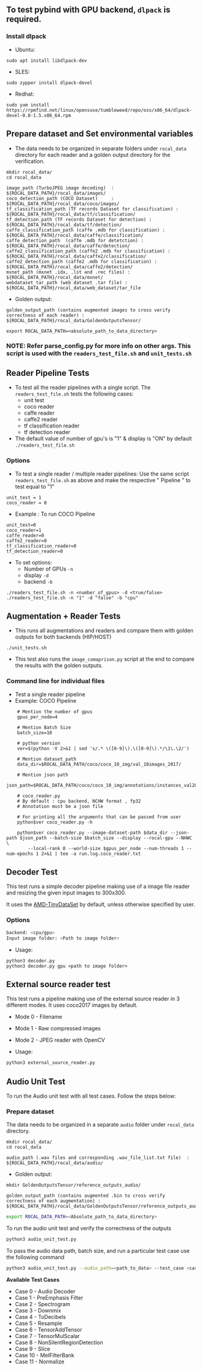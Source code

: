 ## To test pybind with GPU backend, `dlpack` is required.

### Install dlpack

* Ubuntu:

```
sudo apt install libdlpack-dev
```

* SLES:

```
sudo zypper install dlpack-devel
```

* Redhat:

```
sudo yum install https://rpmfind.net/linux/opensuse/tumbleweed/repo/oss/x86_64/dlpack-devel-0.8-1.5.x86_64.rpm
```

## Prepare dataset and Set environmental variables

* The data needs to be organized in separate folders under `rocal_data` directory for each reader and a golden output directory for the verification.

```
mkdir rocal_data/
cd rocal_data

image_path (TurboJPEG image decoding)  : ${ROCAL_DATA_PATH}/rocal_data/images/
coco_detection_path (COCO Dataset)     : ${ROCAL_DATA_PATH}/rocal_data/coco/images/
tf_classification_path (TF records Dataset for classification) : ${ROCAL_DATA_PATH}/rocal_data/tf/classification/
tf_detection_path (TF records Dataset for detection) : ${ROCAL_DATA_PATH}/rocal_data/tf/detection/
caffe_classification_path (caffe .mdb for classification) : ${ROCAL_DATA_PATH}/rocal_data/caffe/classification/
caffe_detection_path  (caffe .mdb for detetction) : ${ROCAL_DATA_PATH}/rocal_data/caffe/detection/
caffe2_classification_path (caffe2 .mdb for classification) : ${ROCAL_DATA_PATH}/rocal_data/caffe2/classification/
caffe2_detection_path (caffe2 .mdb for classification) : ${ROCAL_DATA_PATH}/rocal_data/caffe2/detection/
mxnet_path (mxnet .idx, .lst and .rec files) : ${ROCAL_DATA_PATH}/rocal_data/mxnet/
webdataset_tar_path (web dataset .tar file) : ${ROCAL_DATA_PATH}/rocal_data/web_dataset/tar_file
```

* Golden output:

```
golden_output_path (contains augmented images to cross verify correctness of each reader) : ${ROCAL_DATA_PATH}/rocal_data/GoldenOutputsTensor/
```

`export ROCAL_DATA_PATH=<absolute_path_to_data_directory>`

### NOTE: Refer parse_config.py for more info on other args. This script is used with the `readers_test_file.sh` and `unit_tests.sh`

## Reader Pipeline Tests

* To test all the reader pipelines with a single script. The `readers_test_file.sh` tests the following cases:
  * unit test
  * coco reader
  * caffe reader
  * caffe2 reader
  * tf classification reader
  * tf detection reader
* The default value of number of gpu's is "1" & display is "ON" by default
`./readers_test_file.sh`

### Options

* To test a single reader / multiple reader pipelines: Use the same script `readers_test_file.sh` as above and make the respective " Pipeline " to test equal to "1"

```shell
unit_test = 1
coco_reader = 0
```

* Example : To run COCO Pipeline

```shell
unit_test=0
coco_reader=1
caffe_reader=0
caffe2_reader=0
tf_classification_reader=0
tf_detection_reader=0
```

* To set options:
  * Number of GPUs `-n`
  * display `-d`
  * backend `-b`

```shell
./readers_test_file.sh -n <number_of_gpus> -d <true/false>
./readers_test_file.sh -n "1" -d "false" -b "cpu"
```

## Augmentation + Reader Tests

* This runs all augmentations and readers and compare them with golden outputs for both backends (HIP/HOST)

`./unit_tests.sh`

* This test also runs the `image_comaprison.py` script at the end to compare the results with the golden outputs.
### Command line for individual files

* Test a single reader pipeline
* Example: COCO Pipeline

```shell
    # Mention the number of gpus
    gpus_per_node=4

    # Mention Batch Size
    batch_size=10

    # python version
    ver=$(python -V 2>&1 | sed 's/.* \([0-9]\).\([0-9]\).*/\1\.\2/')

    # Mention dataset_path
    data_dir=$ROCAL_DATA_PATH/coco/coco_10_img/val_10images_2017/

    # Mention json path
    json_path=$ROCAL_DATA_PATH/coco/coco_10_img/annotations/instances_val2017.json

    # coco_reader.py
    # By default : cpu backend, NCHW format , fp32
    # Annotation must be a json file

    # For printing all the arguments that can be passed from user
    python$ver coco_reader.py -h

    python$ver coco_reader.py --image-dataset-path $data_dir --json-path $json_path --batch-size $batch_size --display --rocal-gpu --NHWC \
        --local-rank 0 --world-size $gpus_per_node --num-threads 1 --num-epochs 1 2>&1 | tee -a run.log.coco_reader.txt
```

## Decoder Test

This test runs a simple decoder pipeline making use of a image file reader and resizing the given input images to 300x300.

It uses the [AMD-TinyDataSet](../../data/images/AMD-tinyDataSet/) by default, unless otherwise specified by user.

### Options

```bash
backend: <cpu/gpu>
Input image folder: <Path to image folder>
```

* Usage:

```shell
python3 decoder.py
python3 decoder.py gpu <path to image folder>
```

## External source reader test

This test runs a pipeline making use of the external source reader in 3 different modes. It uses coco2017 images by default.

* Mode 0 - Filename
* Mode 1 - Raw compressed images
* Mode 2 - JPEG reader with OpenCV

* Usage:

```bash
python3 external_source_reader.py
```

## Audio Unit Test

To run the Audio unit test with all test cases. Follow the steps below:

### Prepare dataset

The data needs to be organized in a separate `audio` folder under `rocal_data` directory.

```
mkdir rocal_data/
cd rocal_data

audio_path (.wav files and corresponding .wav_file_list.txt file)  : ${ROCAL_DATA_PATH}/rocal_data/audio/
```

* Golden output:

```
mkdir GoldenOutputsTensor/reference_outputs_audio/

golden_output_path (contains augmented .bin to cross verify correctness of each augmentation) : ${ROCAL_DATA_PATH}/rocal_data/GoldenOutputsTensor/reference_outputs_audio/
```


```bash
export ROCAL_DATA_PATH=<Absolute_path_to_data_directory>
```

To run the audio unit test and verify the correctness of the outputs

```bash
python3 audio_unit_test.py
```
To pass the audio data path, batch size, and run a particular test case use the following command

```bash
python3 audio_unit_test.py --audio_path=<path_to_data> --test_case <case(0-11)> --batch-size <batch_size>
```

**Available Test Cases**
* Case 0 - Audio Decoder
* Case 1 - PreEmphasis Filter
* Case 2 - Spectrogram
* Case 3 - Downmix
* Case 4 - ToDecibels
* Case 5 - Resample
* Case 6 - TensorAddTensor
* Case 7 - TensorMulScalar
* Case 8 - NonSilentRegionDetection
* Case 9 - Slice
* Case 10 - MelFilterBank
* Case 11 - Normalize
